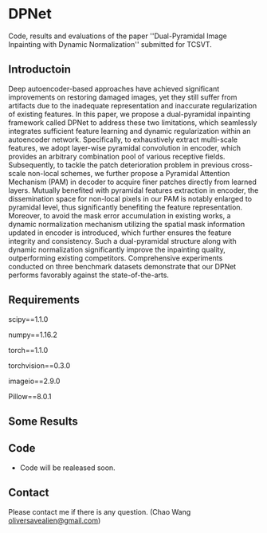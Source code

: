 # DPNet
Code, results and evaluations of the paper ''Dual-Pyramidal Image Inpainting with Dynamic Normalization'' submitted for TCSVT.

## Introductoin
Deep autoencoder-based approaches have achieved significant improvements on restoring damaged images, yet they still suffer from artifacts due to the inadequate representation and inaccurate regularization of existing features.
In this paper, we propose a dual-pyramidal inpainting framework called DPNet to address these two limitations, which seamlessly integrates sufficient feature learning and dynamic regularization within an autoencoder network.
Specifically, to exhaustively extract multi-scale features, we adopt layer-wise pyramidal convolution in encoder, which provides an arbitrary combination pool of various receptive fields.
Subsequently, to tackle the patch deterioration problem in previous cross-scale non-local schemes, we further propose a Pyramidal Attention Mechanism (PAM) in decoder to acquire finer patches directly from learned layers.
Mutually benefited with pyramidal features extraction in encoder, the dissemination space for non-local pixels in our PAM is notably enlarged to pyramidal level, thus significantly benefiting the feature representation.
Moreover, to avoid the mask error accumulation in existing works, a dynamic normalization mechanism utilizing the spatial mask information updated in encoder is introduced, which further ensures the feature integrity and consistency.
Such a dual-pyramidal structure along with dynamic normalization significantly improve the inpainting quality, outperforming existing competitors.
Comprehensive experiments conducted on three benchmark datasets demonstrate that our DPNet performs favorably against the state-of-the-arts.

## Requirements

scipy==1.1.0

numpy==1.16.2

torch==1.1.0

torchvision==0.3.0

imageio==2.9.0

Pillow==8.0.1

## Some Results


## Code
* Code will be realeased soon.

## Contact
Please contact me if there is any question. (Chao Wang oliversavealien@gmail.com)
